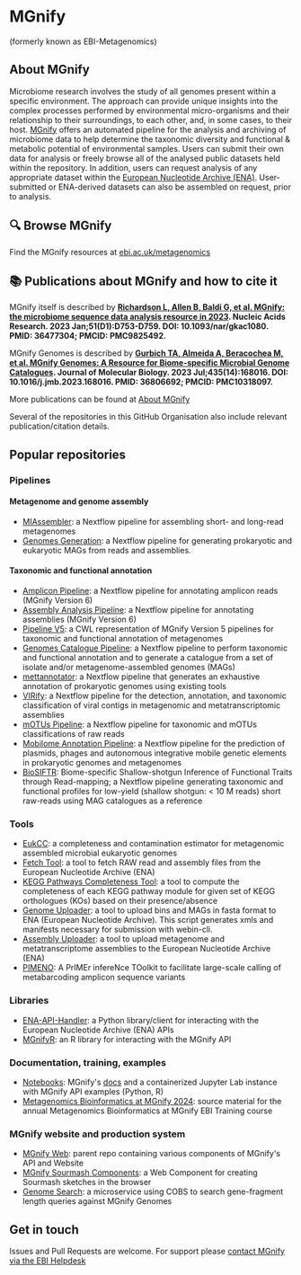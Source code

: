 # MGnify
(formerly known as EBI-Metagenomics)

## About MGnify
Microbiome research involves the study of all genomes present within a specific environment. 
The approach can provide unique insights into the complex processes performed by environmental micro-organisms and their relationship to their surroundings, to each other, and, in some cases, to their host.
[MGnify](https://www.ebi.ac.uk/metagenomics) offers an automated pipeline for the analysis and archiving of microbiome data to help determine the taxonomic diversity and functional & metabolic potential of environmental samples. 
Users can submit their own data for analysis or freely browse all of the analysed public datasets held within the repository. 
In addition, users can request analysis of any appropriate dataset within the [European Nucleotide Archive (ENA)](https://www.ebi.ac.uk/ena). 
User-submitted or ENA-derived datasets can also be assembled on request, prior to analysis.

## 🔍 Browse MGnify
Find the MGnify resources at [ebi.ac.uk/metagenomics](https://www.ebi.ac.uk/metagenomics)

## 📚 Publications about MGnify and how to cite it
MGnify itself is described by **[Richardson L, Allen B, Baldi G, et al. MGnify: the microbiome sequence data analysis resource in 2023](https://europepmc.org/article/med/36477304). Nucleic Acids Research. 2023 Jan;51(D1):D753-D759. DOI: 10.1093/nar/gkac1080. PMID: 36477304; PMCID: PMC9825492.**

MGnify Genomes is described by **[Gurbich TA, Almeida A, Beracochea M, et al. MGnify Genomes: A Resource for Biome-specific Microbial Genome Catalogues](https://europepmc.org/article/MED/36806692). Journal of Molecular Biology. 2023 Jul;435(14):168016. DOI: 10.1016/j.jmb.2023.168016. PMID: 36806692; PMCID: PMC10318097.**

More publications can be found at [About MGnify](https://www.ebi.ac.uk/metagenomics/about)

Several of the repositories in this GitHub Organisation also include relevant publication/citation details.

## Popular repositories
### Pipelines
#### Metagenome and genome assembly 
* [MIAssembler](https://github.com/EBI-Metagenomics/miassembler): a Nextflow pipeline for assembling short- and long-read metagenomes
* [Genomes Generation](https://github.com/EBI-Metagenomics/genomes-generation): a Nextflow pipeline for generating prokaryotic and eukaryotic MAGs from reads and assemblies.
#### Taxonomic and functional annotation
* [Amplicon Pipeline](https://github.com/EBI-Metagenomics/amplicon-pipeline): a Nextflow pipeline for annotating amplicon reads (MGnify Version 6)
* [Assembly Analysis Pipeline](https://github.com/EBI-Metagenomics/assembly-analysis-pipeline): a Nextflow pipeline for annotating assemblies (MGnify Version 6)
* [Pipeline V5](https://github.com/EBI-Metagenomics/pipeline-v5): a CWL representation of MGnify Version 5 pipelines for taxonomic and functional annotation of metagenomes
* [Genomes Catalogue Pipeline](https://github.com/EBI-Metagenomics/genomes-catalogue-pipeline): a Nextflow pipeline to perform taxonomic and functional annotation and to generate a catalogue from a set of isolate and/or metagenome-assembled genomes (MAGs)
* [mettannotator](https://github.com/EBI-Metagenomics/mettannotator): a Nextflow pipeline that generates an exhaustive annotation of prokaryotic genomes using existing tools
* [VIRify](https://github.com/EBI-Metagenomics/emg-viral-pipeline): a Nextflow pipeline for the detection, annotation, and taxonomic classification of viral contigs in metagenomic and metatranscriptomic assemblies
* [mOTUs Pipeline](https://github.com/EBI-Metagenomics/motus_pipeline): a Nextflow pipeline for taxonomic and mOTUs classifications of raw reads
* [Mobilome Annotation Pipeline](https://github.com/EBI-Metagenomics/mobilome-annotation-pipeline): a Nextflow pipeline for the prediction of plasmids, phages and autonomous integrative mobile genetic elements in prokaryotic genomes and metagenomes
* [BioSIFTR](https://github.com/EBI-Metagenomics/biosiftr): Biome-specific Shallow-shotgun Inference of Functional Traits through Read-mapping; a Nextflow pipeline generating taxonomic and functional profiles for low-yield (shallow shotgun: < 10 M reads) short raw-reads using MAG catalogues as a reference

### Tools
* [EukCC](https://github.com/EBI-Metagenomics/EukCC): a completeness and contamination estimator for metagenomic assembled microbial eukaryotic genomes
* [Fetch Tool](https://github.com/EBI-Metagenomics/fetch_tool): a tool to fetch RAW read and assembly files from the European Nucleotide Archive (ENA)
* [KEGG Pathways Completeness Tool](https://github.com/EBI-Metagenomics/kegg-pathways-completeness-tool): a tool to compute the completeness of each KEGG pathway module for given set of KEGG orthologues (KOs) based on their presence/absence
* [Genome Uploader](https://github.com/EBI-Metagenomics/genome_uploader): a tool to upload bins and MAGs in fasta format to ENA (European Nucleotide Archive). This script generates xmls and manifests necessary for submission with webin-cli.
* [Assembly Uploader](https://github.com/EBI-Metagenomics/assembly_uploader): a tool to upload metagenome and metatranscriptome assemblies to the European Nucleotide Archive (ENA)
* [PIMENO](https://github.com/EBI-Metagenomics/PIMENTO): A PrIMEr infereNce TOolkit to facilitate large-scale calling of metabarcoding amplicon sequence variants
  
### Libraries
* [ENA-API-Handler](https://github.com/EBI-Metagenomics/ena-api-handler): a Python library/client for interacting with the European Nucleotide Archive (ENA) APIs
* [MGnifyR](https://github.com/EBI-Metagenomics/MGnifyR): an R library for interacting with the MGnify API

### Documentation, training, examples
* [Notebooks](https://github.com/EBI-Metagenomics/notebooks): MGnify's [docs](https://docs.mgnify.org) and a containerized Jupyter Lab instance with MGnify API examples (Python, R)
* [Metagenomics Bioinformatics at MGnify 2024](https://github.com/EBI-Metagenomics/metagenomics-bioinformatics-mgnify-2024): source material for the annual Metagenomics Bioinformatics at MGnify EBI Training course

### MGnify website and production system
* [MGnify Web](https://github.com/EBI-Metagenomics/mgnify-web): parent repo containing various components of MGnify's API and Website
* [MGnify Sourmash Components](https://github.com/EBI-Metagenomics/mgnify-sourmash-component): a Web Component for creating Sourmash sketches in the browser
* [Genome Search](https://github.com/EBI-Metagenomics/genome-search): a microservice using COBS to search gene-fragment length queries against MGnify Genomes

## Get in touch
Issues and Pull Requests are welcome. For support please [contact MGnify via the EBI Helpdesk](https://www.ebi.ac.uk/about/contact/support/metagenomics)
